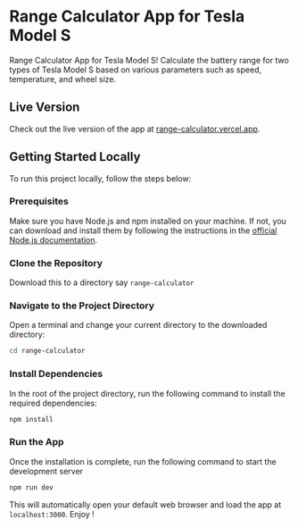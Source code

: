 # Range Calculator App for Tesla Model S

Range Calculator App for Tesla Model S! Calculate the battery range for two types of Tesla Model S based on various parameters such as speed, temperature, and wheel size.

## Live Version

Check out the live version of the app at [range-calculator.vercel.app](range-calculator.vercel.app).

## Getting Started Locally

To run this project locally, follow the steps below:

### Prerequisites

Make sure you have Node.js and npm installed on your machine. If not, you can download and install them by following the instructions in the [official Node.js documentation](https://nodejs.org/).

### Clone the Repository

Download this to a directory say `range-calculator`

### Navigate to the Project Directory

Open a terminal and change your current directory to the downloaded directory:

```bash
cd range-calculator
```

### Install Dependencies

In the root of the project directory, run the following command to install the required dependencies:

```bash
npm install
```

### Run the App

Once the installation is complete, run the following command to start the development server

```bash
npm run dev
```

This will automatically open your default web browser and load the app at `localhost:3000`. Enjoy !

